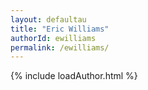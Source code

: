 ```yaml
---
layout: defaultau
title: "Eric Williams"
authorId: ewilliams
permalink: /ewilliams/
---
```

{% include loadAuthor.html %}
<script>
    $(document).ready(function(){
        showAuthorBio('{{ page.authorId }}');
   });
</script>
